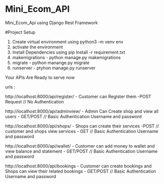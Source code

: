 # Mini_Ecom_API
Mini_Ecom_Api using Django Rest Framework


#Project Setup
1. Create virtual environment using python3 -m venv env
2. activate the environment
3. Install Dependencies using pip Install -r requirement.txt
4. makemigrations - python manage.py makemigrations
5. migrate - python manange.py migrate
6. runserver - ptyhon manage.py runserver

Your APIs Are Ready to serve now

urls :

http://localhost:8000/api/register/ - Customer can Register them -POST Request // No Authentication

http://localhost:8000/api/adminview/ - Admin Can Create shop and view all users - GET/POST //  Basic Authentication Username and password

http://localhost:8000/api/shops/ - Shops can create their services -POST // customer and shops view services - GET // Basic Authentication Username and password

http://localhost:8000/api/wallet/ - Customer can add money to wallet and view balance and statement - GET/POST // Basic Authentication Username and password

http://localhost:8000/api/bookings - Customer can create bookings and Shops can view their related bookings - GET/POST // Basic Authentication Username and password
